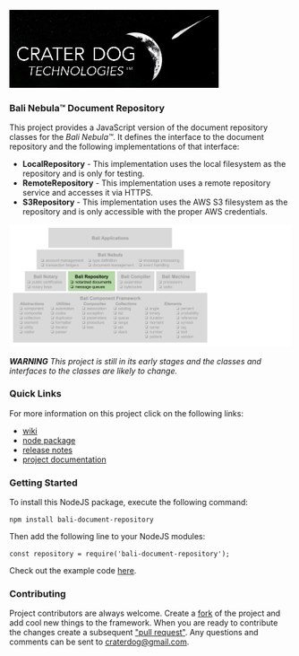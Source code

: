 ![Logo](docs/images/CraterDogLogo.png)

### Bali Nebula™ Document Repository
This project provides a JavaScript version of the document repository classes for the _Bali Nebula™_. It defines the interface to the document repository and the following implementations of that interface:
 * **LocalRepository** - This implementation uses the local filesystem as the repository and is only for testing.
 * **RemoteRepository** - This implementation uses a remote repository service and accesses it via HTTPS.
 * **S3Repository** - This implementation uses the AWS S3 filesystem as the repository and is only accessible with the proper AWS credentials.

![Pyramid](docs/images/BaliPyramid.png)

_**WARNING**_
_This project is still in its early stages and the classes and interfaces to the classes are likely to change._

### Quick Links
For more information on this project click on the following links:
 * [wiki](https://github.com/craterdog-bali/js-bali-document-repository/wiki)
 * [node package](https://www.npmjs.com/package/bali-document-repository)
 * [release notes](https://github.com/craterdog-bali/js-bali-document-repository/wiki/release-notes)
 * [project documentation](https://github.com/craterdog-bali/bali-project-documentation/wiki)

### Getting Started
To install this NodeJS package, execute the following command:
```
npm install bali-document-repository
```
Then add the following line to your NodeJS modules:
```
const repository = require('bali-document-repository');
```

Check out the example code [here](https://github.com/craterdog-bali/js-bali-document-repository/wiki/code-examples).

### Contributing
Project contributors are always welcome. Create a [fork](https://github.com/craterdog-bali/js-bali-document-repository) of the project and add cool new things to the framework. When you are ready to contribute the changes create a subsequent ["pull request"](https://help.github.com/articles/about-pull-requests/). Any questions and comments can be sent to craterdog@gmail.com.
